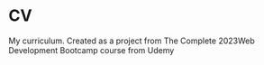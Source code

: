 # CV
My curriculum. Created as a project from The Complete 2023Web Development Bootcamp course from Udemy
